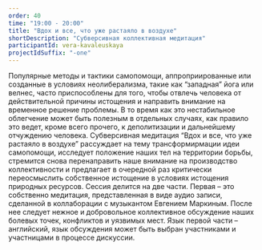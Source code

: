 ```yaml
---
order: 40
time: "19:00 - 20:00"
title: "Вдох и все, что уже растаяло в воздухе"
shortDescription: "Субверсивная коллективная медитация"
participantId: vera-kavaleuskaya
projectIdSuffix: "-one"
---
```


Популярные методы и тактики самопомощи, аппроприированные или созданные в условиях неолиберализма, такие как “западная” йога или велнес, часто приспособлены для того, чтобы отвлечь человека от действительной причины истощения и направить внимание на временное решение проблемы. В то время как это нестабильное облегчение может быть полезным в отдельных случаях, как правило это ведет, кроме всего прочего, к деполитизации и дальнейшему отчуждению человека. Субверсивная медитация “Вдох и все, что уже растаяло в воздухе” рассуждает на тему трансформирмации идеи самопомощи, исследует положение наших тел на территории борьбы, стремится снова перенаправить наше внимание на производство коллективности и предлагает в очередной раз критически переосмыслить собственное истощение в условиях истощения природных ресурсов.
Сессия делится на две части. Первая – это собственно медитация, представленная в виде аудио записи, сделанной в коллаборации с музыкантом Евгением Маркиным. После нее следует нежное и добровольное коллективное обсуждение наших болевых точек, конфликтов и уязвимых мест. Язык первой части – английский, язык обсуждения может быть выбран участниками и участницами в процессе дискуссии. 
